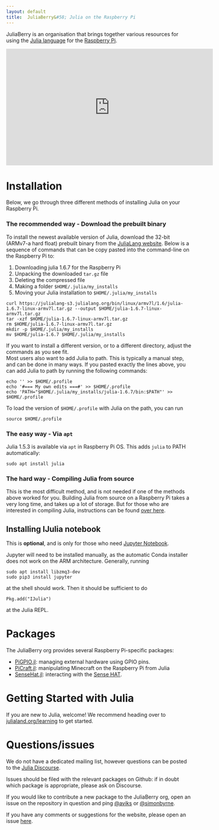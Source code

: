 ```yaml
---
layout: default
title:  JuliaBerry&#58; Julia on the Raspberry Pi
---
```


JuliaBerry is an organisation that brings together various resources for using the [Julia language](http://julialang.org/) for the [Raspberry Pi](https://www.raspberrypi.org/).

<div class="text-center"><iframe width="560" height="315" src="https://www.youtube.com/embed/EvJ-OvTC5eE" frameborder="0" allowfullscreen></iframe></div>

# Installation
Below, we go through three different methods of installing Julia on your Raspberry Pi.

### The recommended way - Download the prebuilt binary
To install the newest available version of Julia, download the 32-bit (ARMv7-a hard float) prebuilt binary from the [JuliaLang website](https://julialang.org/downloads/). Below is a sequence of commands that can be copy pasted into the command-line on the Raspberry Pi to:
1. Downloading julia 1.6.7 for the Raspberry Pi
2. Unpacking the downloaded `tar.gz` file
3. Deleting the compressed file
4. Making a folder `$HOME/.julia/my_installs`
5. Moving your Julia installation to `$HOME/.julia/my_installs`

```
curl https://julialang-s3.julialang.org/bin/linux/armv7l/1.6/julia-1.6.7-linux-armv7l.tar.gz --output $HOME/julia-1.6.7-linux-armv7l.tar.gz
tar -xzf $HOME/julia-1.6.7-linux-armv7l.tar.gz
rm $HOME/julia-1.6.7-linux-armv7l.tar.gz
mkdir -p $HOME/.julia/my_installs
mv $HOME/julia-1.6.7 $HOME/.julia/my_installs
```

If you want to install a different version, or to a different directory, adjust the commands as you see fit.  
Most users also want to add Julia to path. This is typically a manual step, and can be done in many ways. If you pasted exactly the lines above, you can add Julia to path by running the following commands:
```
echo '' >> $HOME/.profile
echo '#=== My own edits ===#' >> $HOME/.profile
echo 'PATH="$HOME/.julia/my_installs/julia-1.6.7/bin:$PATH"' >> $HOME/.profile
```

To load the version of `$HOME/.profile` with Julia on the path, you can run
```
source $HOME/.profile
```
### The easy way - Via `apt`
Julia 1.5.3 is available via `apt` in Raspberry Pi OS. This adds `julia` to PATH automatically:

    sudo apt install julia

### The hard way - Compiling Julia from source
This is the most difficult method, and is not needed if one of the methods above worked for you. Building Julia from source on a Raspberry Pi takes a very long time, and takes up a lot of storage. But for those who are interested in compiling Julia, instructions can be found [over here](compile.md).

## Installing IJulia notebook 
This is **optional**, and is only for those who need [Jupyter Notebook](https://jupyter.org/).

Jupyter will need to be installed manually, as the automatic Conda installer does not work on the ARM architecture. Generally, running

    sudo apt install libzmq3-dev
    sudo pip3 install jupyter

at the shell should work. Then it should be sufficient to do

    Pkg.add("IJulia")

at the Julia REPL.


# Packages
The JuliaBerry org provides several Raspberry Pi-specific packages:

* [PiGPIO.jl](https://github.com/JuliaBerry/PiGPIO.jl): managing external hardware using GPIO pins.
* [PiCraft.jl](https://github.com/JuliaBerry/PiCraft.jl): manipulating Minecraft on the Raspberry Pi from Julia
* [SenseHat.jl](https://github.com/JuliaBerry/SenseHat.jl): interacting with the [Sense HAT](https://www.raspberrypi.org/products/sense-hat/).

# Getting Started with Julia
If you are new to Julia, welcome! We recommend heading over to [julialand.org/learning](https://julialang.org/learning/) to get started.

# Questions/issues
We do not have a dedicated mailing list, however questions can be posted to the [Julia Discourse](https://discourse.julialang.org).

Issues should be filed with the relevant packages on Github: if in doubt which package is appropriate, please ask on Discourse.

If you would like to contribute a new package to the JuliaBerry org, open an issue on the repository in question and ping [@aviks](https://github.com/aviks) or [@simonbyrne](https://github.com/simonbyrne).

If you have any comments or suggestions for the website, please open an issue [here](https://github.com/JuliaBerry/juliaberry.github.io/issues).
